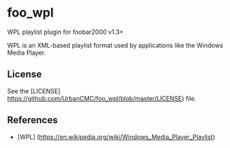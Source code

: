 # foo_wpl
WPL playlist plugin for foobar2000 v1.3+

WPL is an XML-based playlist format used by applications like the Windows Media Player.

## License
See the [LICENSE] https://github.com/UrbanCMC/foo_wpl/blob/master/LICENSE) file.

## References
* [WPL] (https://en.wikipedia.org/wiki/Windows_Media_Player_Playlist)